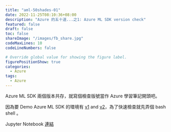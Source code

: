 ```yaml
---
title: "aml-50shades-01"
date: 2022-11-25T08:10:36+08:00
description: "Azure 的五十道...之1: Azure ML SDK version check"
featured: false
draft: false
toc: false
shareImage: "/images/fb_share.jpg"
codeMaxLines: 10
codeLineNumbers: false

# Override global value for showing the figure label.
figurePositionShow: true
categories:
  - Azure
tags:
  - Azure
---
```


Azure ML SDK 兩個版本共存，就寫個檢查版號當作 Azure 學習筆記開頭吧。

因為要 Demo Azure ML SDK 的環境有 [v1](https://learn.microsoft.com/en-us/azure/machine-learning/v1/introduction) and [v2](https://learn.microsoft.com/en-us/python/api/overview/azure/ai-ml-readme?view=azure-python)，為了快速檢查就先弄個 bash shell 。


Jupyter Notebook [連結](https://github.com/jimmyliao/amlworkshop/blob/main/lab_checkenv/aml_env_check.ipynb)

